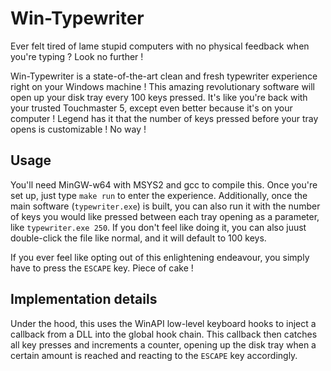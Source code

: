# Win-Typewriter
Ever felt tired of lame stupid computers with no physical feedback when you're typing ? Look no further !

Win-Typewriter is a state-of-the-art clean and fresh typewriter experience right on your Windows machine ! This amazing revolutionary software will open up your disk tray every 100 keys pressed. It's like you're back with your trusted Touchmaster 5, except even better because it's on your computer ! Legend has it that the number of keys pressed before your tray opens is customizable ! No way !

## Usage

You'll need MinGW-w64 with MSYS2 and gcc to compile this. Once you're set up, just type `make run` to enter the experience. Additionally, once the main software (`typewriter.exe`) is built, you can also run it with the number of keys you would like pressed between each tray opening as a parameter, like `typewriter.exe 250`. If you don't feel like doing it, you can also juust double-click the file like normal, and it will default to 100 keys.

If you ever feel like opting out of this enlightening endeavour, you simply have to press the `ESCAPE` key. Piece of cake !

## Implementation details

Under the hood, this uses the WinAPI low-level keyboard hooks to inject a callback from a DLL into the global hook chain. This callback then catches all key presses and increments a counter, opening up the disk tray when a certain amount is reached and reacting to the `ESCAPE` key accordingly.
